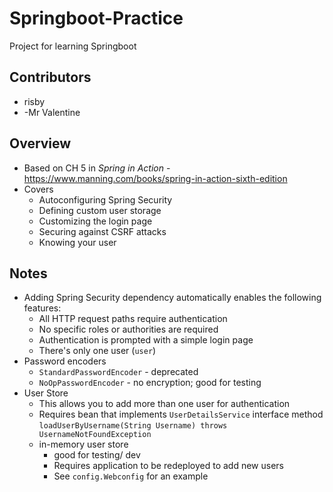 # Springboot-Practice
Project for learning Springboot

## Contributors
- risby
- -Mr Valentine

## Overview
- Based on CH 5 in *Spring in Action* - https://www.manning.com/books/spring-in-action-sixth-edition
- Covers
  - Autoconfiguring Spring Security
  - Defining custom user storage
  - Customizing the login page
  - Securing against CSRF attacks
  - Knowing your user

## Notes
- Adding Spring Security dependency automatically enables the following features:
  - All HTTP request paths require authentication
  - No specific roles or authorities are required
  - Authentication is prompted with a simple login page
  - There's only one user (`user`)
- Password encoders
  - `StandardPasswordEncoder` - deprecated 
  - `NoOpPasswordEncoder` - no encryption; good for testing 
- User Store
  - This allows you to add more than one user for authentication
  - Requires bean that implements `UserDetailsService` interface method `loadUserByUsername(String Username) throws UsernameNotFoundException`
  - in-memory user store
    - good for testing/ dev
    - Requires application to be redeployed to add new users
    - See `config.Webconfig` for an example